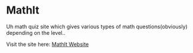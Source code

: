 # MathIt
Uh math quiz site which gives various types of math questions(obviously) depending on the level..

Visit the site here: <a href="https://ujbutalive.github.io/MathIt/"> MathIt Website </a>
